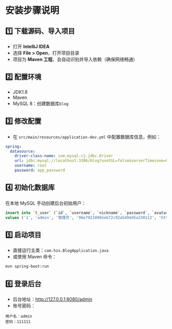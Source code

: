 # 安装步骤说明

## 1️⃣ 下载源码、导入项目

- 打开 **IntelliJ IDEA**
- 选择 **File > Open**，打开项目目录
- 项目为 **Maven 工程**，会自动识别并导入依赖（确保网络畅通）

## 2️⃣ 配置环境

- JDK1.8
- Maven
- MySQL 8：创建数据库`blog`

## 3️⃣ 修改配置

- 在 `src/main/resources/application-dev.yml` 中配置数据库信息，例如：

```yaml
spring:
  datasource:
    driver-class-name: com.mysql.cj.jdbc.Driver
    url: jdbc:mysql://localhost:3306/blog?useSSL=false&serverTimezone=UTC&characterEncoding=utf8
    username: root
    password: app_password
```

## 4️⃣ 初始化数据库

在本地 MySQL 手动创建后台初始用户：

```sql
insert into `t_user` (`id`, `username`, `nickname`, `password`, `avatar`, `email`, `type`, `create_time`, `update_time`) 
values ('1', 'admin', '管理员', '96e79218965eb72c92a549dd5a330112', 'https://unsplash.it/100/100?image=1005', 'hh@163.com', '1', '2017-10-15 12:36:04', '2017-10-15 12:36:23');
```

## 5️⃣ 启动项目

- 直接运行主类：`com.hzx.BlogApplication.java`
- 或使用 Maven 命令：

```bash
mvn spring-boot:run
```

## 6️⃣ 登录后台

- 后台地址：http://127.0.0.1:8080/admin
- 账号密码：

```
用户名：admin
密码：111111
```